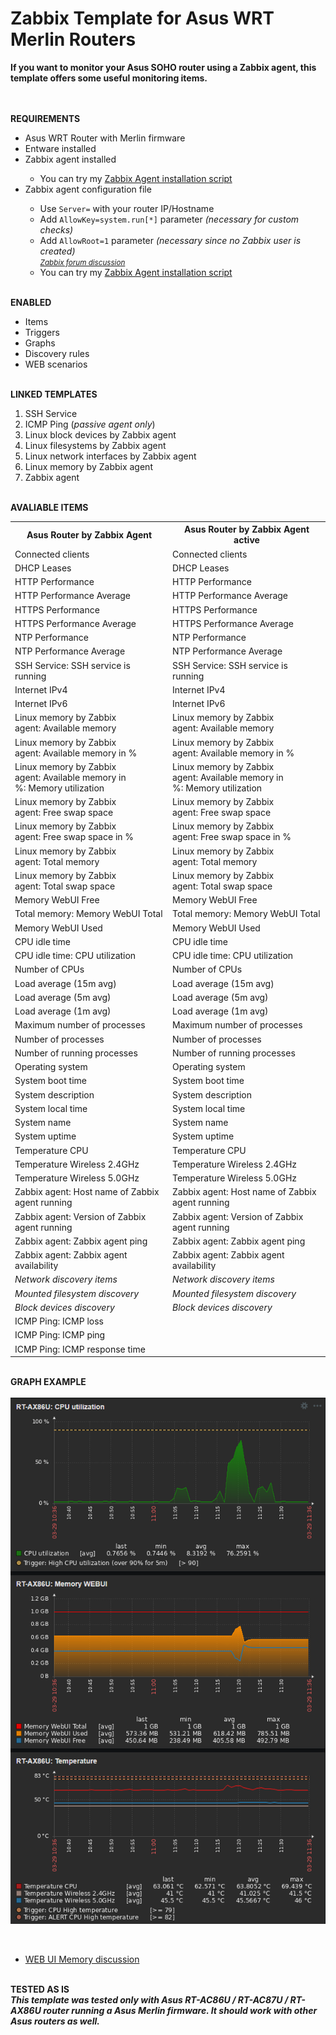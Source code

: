 # Zabbix Template for Asus WRT Merlin Routers

<strong>
  If you want to monitor your Asus SOHO router using a Zabbix agent, this template offers some useful monitoring items.
</strong>


<BR><BR><strong>REQUIREMENTS</strong>

<UL>
  <LI>Asus WRT Router with Merlin firmware</LI>
  <LI>Entware installed</LI>
  <LI>Zabbix agent installed</LI>
    <UL>
      <LI>You can try my <a href=https://github.com/diasdmhub/Zabbix_agent_Asus_Merlin>Zabbix Agent installation script</a></LI>
    </UL>
  <LI>Zabbix agent configuration file</LI>
    <UL>
      <LI>Use <code>Server=</code> with your router IP/Hostname</LI>
      <LI>Add <code>AllowKey=system.run[*]</code> parameter<i> (necessary for custom checks)</i></LI>
      <LI>Add <code>AllowRoot=1</code> parameter<i> (necessary since no Zabbix user is created)</i></LI>
      <small><i><a href=https://www.zabbix.com/forum/zabbix-troubleshooting-and-problems/402023-zabbix-agent-system-run>Zabbix forum discussion</a></i></small>
      <LI>You can try my <a href=https://github.com/diasdmhub/Zabbix_agent_Asus_Merlin>Zabbix Agent installation script</a></LI>
    </UL>
</UL>


<BR><strong>ENABLED</strong>
<UL>
  <LI>Items</LI>
  <LI>Triggers</LI>
  <LI>Graphs</LI>
  <LI>Discovery rules</LI>
  <LI>WEB scenarios</LI>
</UL>


<BR><strong>LINKED TEMPLATES</strong>
<OL>
  <LI>SSH Service
  <LI>ICMP Ping (<i>passive agent only</i>)
  <LI>Linux block devices by Zabbix agent
  <LI>Linux filesystems by Zabbix agent
  <LI>Linux network interfaces by Zabbix agent
  <LI>Linux memory by Zabbix agent
  <LI>Zabbix agent
</OL>


<BR><strong>AVALIABLE ITEMS</strong>

<!--
<style>
  table {
        font-family: inherit;
        border-collapse: collapse;
        width: 100%;
  }
  td, th {
	    border: 1px solid #dddddd;
	    text-align: left;
	    padding: 8px;
  }
  tr:nth-child(even) {
        background-color: #dddddd;
  }
</style>
-->

<table>
  <tr>
        <th>Asus Router by Zabbix Agent</th>
        <th>Asus Router by Zabbix Agent active</th>
  </tr>
  <tr>
	    <td>Connected clients</td>
	  	<td>Connected clients</td>
	</tr>
  <tr>    
		  <td>DHCP Leases</td>
	  	<td>DHCP Leases</td>
	</tr>
  <tr>    
		  <td>HTTP Performance</td>
	  	<td>HTTP Performance</td>
	</tr>
  <tr>    
	  	<td>HTTP Performance Average</td>
	    <td>HTTP Performance Average</td>
	</tr>
  <tr>	
		  <td>HTTPS Performance</td>
	  	<td>HTTPS Performance</td>
	</tr>
  <tr>    
	  	<td>HTTPS Performance Average</td>
	  	<td>HTTPS Performance Average</td>
	</tr>
  <tr>	
	    <td>NTP Performance</td>
	  	<td>NTP Performance</td>
	</tr>
  <tr>	
	    <td>NTP Performance Average</td>
	  	<td>NTP Performance Average</td>
	</tr>
  <tr>	
	    <td>SSH Service: SSH service is running</td>
	  	<td>SSH Service: SSH service is running</td>
	</tr>
  <tr>	
	    <td>Internet IPv4</td>
	  	<td>Internet IPv4</td>
	</tr>
  <tr>	
	    <td>Internet IPv6</td>
	  	<td>Internet IPv6</td>
	</tr>
  <tr>    
	  	<td>Linux memory by Zabbix agent: Available memory</td>
	  	<td>Linux memory by Zabbix agent: Available memory</td>
	</tr>
  <tr>	
	    <td>Linux memory by Zabbix agent: Available memory in %</td>
	  	<td>Linux memory by Zabbix agent: Available memory in %</td>
	</tr>
  <tr>	
	    <td>Linux memory by Zabbix agent: Available memory in %: Memory utilization</td>
	  	<td>Linux memory by Zabbix agent: Available memory in %: Memory utilization</td>
	</tr>
  <tr>	
	    <td>Linux memory by Zabbix agent: Free swap space</td>
		  <td>Linux memory by Zabbix agent: Free swap space</td>
	</tr>
  <tr>    
	  	<td>Linux memory by Zabbix agent: Free swap space in %</td>
	  	<td>Linux memory by Zabbix agent: Free swap space in %</td>
	</tr>
  <tr>	
	    <td>Linux memory by Zabbix agent: Total memory</td>
	  	<td>Linux memory by Zabbix agent: Total memory</td>
	</tr>
  <tr>	
	    <td>Linux memory by Zabbix agent: Total swap space</td>
	  	<td>Linux memory by Zabbix agent: Total swap space</td>
	</tr>
  <tr>	
	    <td>Memory WebUI Free</td>
	  	<td>Memory WebUI Free</td>
	</tr>
  <tr>	
	    <td>Total memory: Memory WebUI Total</td>
	  	<td>Total memory: Memory WebUI Total</td>
	</tr>
  <tr>	
	    <td>Memory WebUI Used</td>
	  	<td>Memory WebUI Used</td>
	</tr>
  <tr>	
	    <td>CPU idle time</td>
	  	<td>CPU idle time</td>
	</tr>
  <tr>	
	    <td>CPU idle time: CPU utilization</td>
	  	<td>CPU idle time: CPU utilization</td>
	</tr>
  <tr>	
	    <td>Number of CPUs</td>
	  	<td>Number of CPUs</td>
	</tr>
  <tr>	
	    <td>Load average (15m avg)</td>
	  	<td>Load average (15m avg)</td>
	</tr>
  <tr>	
	    <td>Load average (5m avg)</td>
	  	<td>Load average (5m avg)</td>
	</tr>
  <tr>	
	    <td>Load average (1m avg)</td>
	  	<td>Load average (1m avg)</td>
	</tr>
  <tr>	
	    <td>Maximum number of processes</td>
	  	<td>Maximum number of processes</td>
	</tr>
  <tr>	
	    <td>Number of processes</td>
	  	<td>Number of processes</td>
	</tr>
  <tr>	
	    <td>Number of running processes</td>
	  	<td>Number of running processes</td>
	</tr>
  <tr>	
	    <td>Operating system</td>
	  	<td>Operating system</td>
	</tr>
  <tr>	
	    <td>System boot time</td>
	  	<td>System boot time</td>
	</tr>
  <tr>	
	    <td>System description</td>
	  	<td>System description</td>
	</tr>
  <tr>	
	    <td>System local time</td>
	  	<td>System local time</td>
	</tr>
  <tr>	
	    <td>System name</td>
	  	<td>System name</td>
	</tr>
  <tr>	
	    <td>System uptime</td>
	  	<td>System uptime</td>
	</tr>
  <tr>	
	    <td>Temperature CPU</td>
	  	<td>Temperature CPU</td>
	</tr>
  <tr>	
	    <td>Temperature Wireless 2.4GHz</td>
	  	<td>Temperature Wireless 2.4GHz</td>
	</tr>
  <tr>	
	    <td>Temperature Wireless 5.0GHz</td>
	  	<td>Temperature Wireless 5.0GHz</td>
	</tr>
  <tr>	
	    <td>Zabbix agent: Host name of Zabbix agent running</td>
	  	<td>Zabbix agent: Host name of Zabbix agent running</td>
	</tr>
  <tr>	
	    <td>Zabbix agent: Version of Zabbix agent running</td>
	  	<td>Zabbix agent: Version of Zabbix agent running</td>
	</tr>
  <tr>	
	    <td>Zabbix agent: Zabbix agent ping</td>
		  <td>Zabbix agent: Zabbix agent ping</td>
	</tr>
  <tr>	
	    <td>Zabbix agent: Zabbix agent availability</td>
	    <td>Zabbix agent: Zabbix agent availability</td>
	</tr>
  <tr>
      <td><i>Network discovery items</i></td>
      <td><i>Network discovery items</i></td>
  </tr>
  <tr>
      <td><i>Mounted filesystem discovery</i></td>
      <td><i>Mounted filesystem discovery</i></td>
  </tr>
  <tr>
      <td><i>Block devices discovery</i></td>
      <td><i>Block devices discovery</i></td>
  </tr>
  <tr>
	    <td>ICMP Ping: ICMP loss</td>
	</tr>
  <tr>
		<td>ICMP Ping: ICMP ping</td>
	</tr>
  <tr>
		<td>ICMP Ping: ICMP response time</td>
  </tr>
</table>


<BR><strong>GRAPH EXAMPLE</strong>
  <BR><BR><img src="zabbix_graph_example.png" alt="Graph examples">

<BR>
<UL>
  <LI><a href=https://www.snbforums.com/threads/gui-memory-x-meminfo.68683/#post-645321>WEB UI Memory discussion</a></LI>
</UL>


<BR><strong>TESTED AS IS</strong>
<BR>
<strong><i>
  This template was tested only with Asus RT-AC86U / RT-AC87U / RT-AX86U router running a Asus Merlin firmware.
  It should work with other Asus routers as well.
</i></strong>
